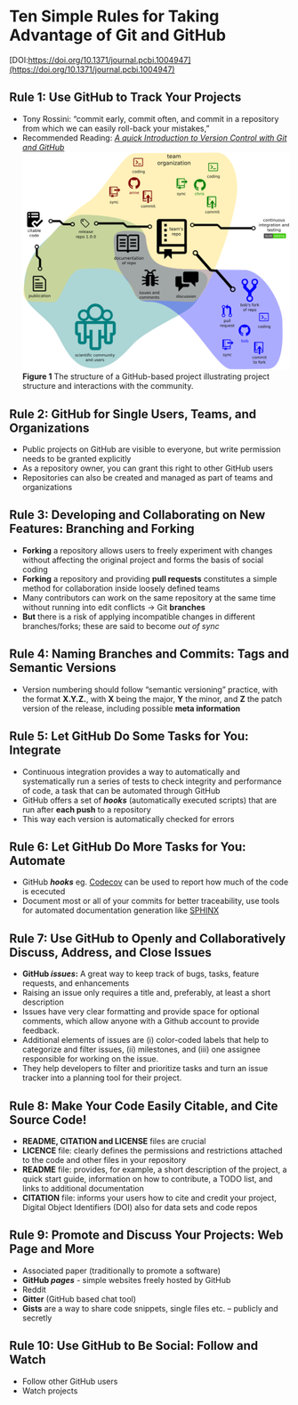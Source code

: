 # Ten Simple Rules for Taking Advantage of Git and GitHub

[DOI:https://doi.org/10.1371/journal.pcbi.1004947](https://doi.org/10.1371/journal.pcbi.1004947)

## **Rule 1:** Use GitHub to Track Your Projects
+ Tony Rossini: “commit early, commit often, and commit in a repository from which we can easily roll-back your mistakes,”
+ Recommended Reading: [*A quick Introduction to Version Control with Git and GitHub*]( https://doi.org/10.1371/journal.pcbi.1004668)
![alt text](https://github.com/unimichl/useful-scripts/blob/master/pcbi.1004947.g001.tif)
**Figure 1** The structure of a GitHub-based project illustrating project structure and interactions with the community.

## **Rule 2:** GitHub for Single Users, Teams, and Organizations
+ Public projects on GitHub are visible to everyone, but write permission needs to be granted explicitly
+ As a repository owner, you can grant this right to other GitHub users
+ Repositories can also be created and managed as part of teams and organizations

## **Rule 3:** Developing and Collaborating on New Features: Branching and Forking
+ **Forking** a repository allows users to freely experiment with changes without affecting the original project and forms the basis of social coding
+ **Forking** a repository and providing **pull requests** constitutes a simple method for collaboration inside loosely defined teams
+ Many contributors can work on the same repository at the same time without running into edit conflicts -> Git **branches**
+ **But** there is a risk of applying incompatible changes in different branches/forks; these are said to become *out of sync*

## **Rule 4:** Naming Branches and Commits: Tags and Semantic Versions
+ Version numbering should follow “semantic versioning” practice, with the format **X.Y.Z.**, with **X** being the major, **Y** the minor, and **Z** the patch version of the release, including possible **meta information**

## **Rule 5:** Let GitHub Do Some Tasks for You: Integrate
+ Continuous integration provides a way to automatically and systematically run a series of tests to check integrity and performance of code, a task that can be automated through GitHub
+ GitHub offers a set of ***hooks*** (automatically executed scripts) that are run after **each push** to a repository
+ This way each version is automatically checked for errors

## **Rule 6:** Let GitHub Do More Tasks for You: Automate
+ GitHub ***hooks*** eg. [Codecov](https://about.codecov.io/) can be used to report how much of the code is ececuted
+ Document most or all of your commits for better traceability, use tools for automated documentation generation like [SPHINX](https://www.sphinx-doc.org/en/master/)

## **Rule 7:** Use GitHub to Openly and Collaboratively Discuss, Address, and Close Issues
+ **GitHub *issues*:** A great way to keep track of bugs, tasks, feature requests, and enhancements
+ Raising an issue only requires a title and, preferably, at least a short description
+ Issues have very clear formatting and provide space for optional comments, which allow anyone with a Github account to provide feedback.
+ Additional elements of issues are (i) color-coded labels that help to categorize and filter issues, (ii) milestones, and (iii) one assignee responsible for working on the issue.
+ They help developers to filter and prioritize tasks and turn an issue tracker into a planning tool for their project.

## **Rule 8:** Make Your Code Easily Citable, and Cite Source Code!
+ **README, CITATION and LICENSE** files are crucial
+ **LICENCE** file: clearly defines the permissions and restrictions attached to the code and other files in your repository
+ **README** file: provides, for example, a short description of the project, a quick start guide, information on how to contribute, a TODO list, and links to additional documentation
+ **CITATION** file: informs your users how to cite and credit your project, Digital Object Identifiers (DOI) also for data sets and code repos

## **Rule 9:** Promote and Discuss Your Projects: Web Page and More
+ Associated paper (traditionally to promote a software)
+ **GitHub *pages*** - simple websites freely hosted by GitHub
+ Reddit
+ **Gitter** (GitHub based chat tool)
+ **Gists** are a way to share code snippets, single files etc. – publicly and secretly

## **Rule 10:** Use GitHub to Be Social: Follow and Watch
+ Follow other GitHub users
+ Watch projects
